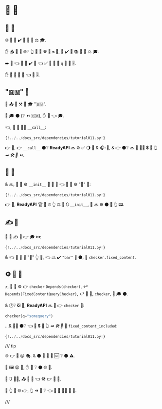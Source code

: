 # 🏧 🔗

## 🔗 🔗

🌐 🔗 👥 ✔️ 👀 🔧 🔢 ⚖️ 🎓.

✋️ 📤 💪 💼 🌐❔ 👆 💚 💪 ⚒ 🔢 🔛 🔗, 🍵 ✔️ 📣 📚 🎏 🔢 ⚖️ 🎓.

➡️ 🌈 👈 👥 💚 ✔️ 🔗 👈 ✅ 🚥 🔢 🔢 `q` 🔌 🔧 🎚.

✋️ 👥 💚 💪 🔗 👈 🔧 🎚.

## "🇧🇲" 👐

🐍 📤 🌌 ⚒ 👐 🎓 "🇧🇲".

🚫 🎓 ⚫️ (❔ ⏪ 🇧🇲), ✋️ 👐 👈 🎓.

👈, 👥 📣 👩‍🔬 `__call__`:

```Python hl_lines="10"
{!../../docs_src/dependencies/tutorial011.py!}
```

👉 💼, 👉 `__call__` ⚫️❔ **ReadyAPI** 🔜 ⚙️ ✅ 🌖 🔢 &amp; 🎧-🔗, &amp; 👉 ⚫️❔ 🔜 🤙 🚶‍♀️ 💲 🔢 👆 _➡ 🛠️ 🔢_ ⏪.

## 🔗 👐

&amp; 🔜, 👥 💪 ⚙️ `__init__` 📣 🔢 👐 👈 👥 💪 ⚙️ "🔗" 🔗:

```Python hl_lines="7"
{!../../docs_src/dependencies/tutorial011.py!}
```

👉 💼, **ReadyAPI** 🏆 🚫 ⏱ 👆 ⚖️ 💅 🔃 `__init__`, 👥 🔜 ⚙️ ⚫️ 🔗 👆 📟.

## ✍ 👐

👥 💪 ✍ 👐 👉 🎓 ⏮️:

```Python hl_lines="16"
{!../../docs_src/dependencies/tutorial011.py!}
```

&amp; 👈 🌌 👥 💪 "🔗" 👆 🔗, 👈 🔜 ✔️ `"bar"` 🔘 ⚫️, 🔢 `checker.fixed_content`.

## ⚙️ 👐 🔗

⤴️, 👥 💪 ⚙️ 👉 `checker` `Depends(checker)`, ↩️ `Depends(FixedContentQueryChecker)`, ↩️ 🔗 👐, `checker`, 🚫 🎓 ⚫️.

&amp; 🕐❔ ❎ 🔗, **ReadyAPI** 🔜 🤙 👉 `checker` 💖:

```Python
checker(q="somequery")
```

...&amp; 🚶‍♀️ ⚫️❔ 👈 📨 💲 🔗 👆 _➡ 🛠️ 🔢_ 🔢 `fixed_content_included`:

```Python hl_lines="20"
{!../../docs_src/dependencies/tutorial011.py!}
```

/// tip

🌐 👉 💪 😑 🎭. &amp; ⚫️ 💪 🚫 📶 🆑 ❔ ⚫️ ⚠.

👫 🖼 😫 🙅, ✋️ 🎦 ❔ ⚫️ 🌐 👷.

📃 🔃 💂‍♂, 📤 🚙 🔢 👈 🛠️ 👉 🎏 🌌.

🚥 👆 🤔 🌐 👉, 👆 ⏪ 💭 ❔ 👈 🚙 🧰 💂‍♂ 👷 🔘.

///
